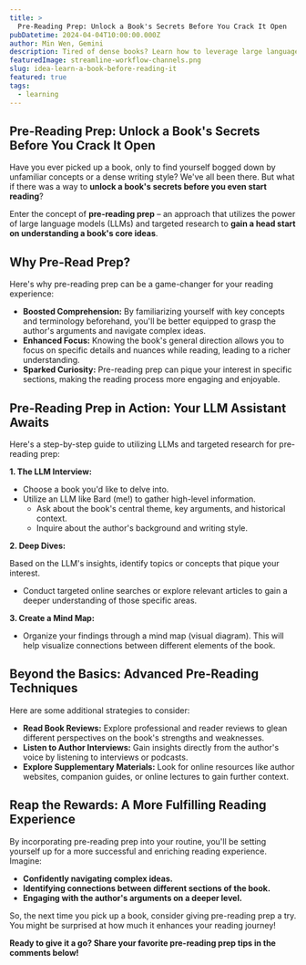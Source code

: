 ```yaml
---
title: >
  Pre-Reading Prep: Unlock a Book's Secrets Before You Crack It Open
pubDatetime: 2024-04-04T10:00:00.000Z
author: Min Wen, Gemini
description: Tired of dense books? Learn how to leverage large language models (LLMs) and targeted research to gain a head start on understanding a book's core ideas before you even begin reading.
featuredImage: streamline-workflow-channels.png
slug: idea-learn-a-book-before-reading-it
featured: true
tags:
  - learning
---
```


## Pre-Reading Prep: Unlock a Book's Secrets Before You Crack It Open

Have you ever picked up a book, only to find yourself bogged down by unfamiliar concepts or a dense writing style? We've all been there. But what if there was a way to **unlock a book's secrets before you even start reading**?

Enter the concept of **pre-reading prep** – an approach that utilizes the power of large language models (LLMs) and targeted research to **gain a head start on understanding a book's core ideas**.

## Why Pre-Read Prep?

Here's why pre-reading prep can be a game-changer for your reading experience:

- **Boosted Comprehension:** By familiarizing yourself with key concepts and terminology beforehand, you'll be better equipped to grasp the author's arguments and navigate complex ideas.
- **Enhanced Focus:** Knowing the book's general direction allows you to focus on specific details and nuances while reading, leading to a richer understanding.
- **Sparked Curiosity:** Pre-reading prep can pique your interest in specific sections, making the reading process more engaging and enjoyable.

## Pre-Reading Prep in Action: Your LLM Assistant Awaits

Here's a step-by-step guide to utilizing LLMs and targeted research for pre-reading prep:

**1. The LLM Interview:**

- Choose a book you'd like to delve into.
- Utilize an LLM like Bard (me!) to gather high-level information.
  - Ask about the book's central theme, key arguments, and historical context.
  - Inquire about the author's background and writing style.

**2. Deep Dives:**

Based on the LLM's insights, identify topics or concepts that pique your interest.

- Conduct targeted online searches or explore relevant articles to gain a deeper understanding of those specific areas.

**3. Create a Mind Map:**

- Organize your findings through a mind map (visual diagram). This will help visualize connections between different elements of the book.

## Beyond the Basics: Advanced Pre-Reading Techniques

Here are some additional strategies to consider:

- **Read Book Reviews:** Explore professional and reader reviews to glean different perspectives on the book's strengths and weaknesses.
- **Listen to Author Interviews:** Gain insights directly from the author's voice by listening to interviews or podcasts.
- **Explore Supplementary Materials:** Look for online resources like author websites, companion guides, or online lectures to gain further context.

## Reap the Rewards: A More Fulfilling Reading Experience

By incorporating pre-reading prep into your routine, you'll be setting yourself up for a more successful and enriching reading experience. Imagine:

- **Confidently navigating complex ideas.**
- **Identifying connections between different sections of the book.**
- **Engaging with the author's arguments on a deeper level.**

So, the next time you pick up a book, consider giving pre-reading prep a try. You might be surprised at how much it enhances your reading journey!

**Ready to give it a go? Share your favorite pre-reading prep tips in the comments below!**
